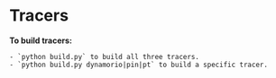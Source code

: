 # Tracers

**To build tracers:**

	- `python build.py` to build all three tracers.
	- `python build.py dynamorio|pin|pt` to build a specific tracer.
